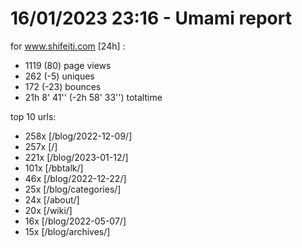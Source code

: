 # 16/01/2023 23:16 - Umami report
for www.shifeiti.com [24h] :

 - 1119 (80) page views
 - 262 (-5) uniques
 - 172 (-23) bounces
 - 21h 8' 41'' (-2h 58' 33'') totaltime


top 10 urls:
 - 258x [/blog/2022-12-09/]
 - 257x [/]
 - 221x [/blog/2023-01-12/]
 - 101x [/bbtalk/]
 - 46x [/blog/2022-12-22/]
 - 25x [/blog/categories/]
 - 24x [/about/]
 - 20x [/wiki/]
 - 16x [/blog/2022-05-07/]
 - 15x [/blog/archives/]


